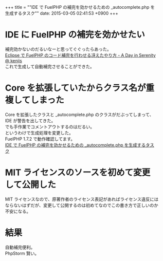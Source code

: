 +++
title = ""IDE で FuelPHP の補完を効かせるための _autocomplete.php を生成するタスク""
date: 2015-03-05 02:41:53 +0900
+++

IDE に FuelPHP の補完を効かせたい
====
補完効かないのだるいなーと思ってぐぐったらあった。  
[Eclipse で FuelPHP のコード補完を行わせる冴えたやり方 - A Day in Serenity @ kenjis](http://d.hatena.ne.jp/Kenji_s/20120123/1327301678)  
これで生成して自動補完させることができた。

Core を拡張していたからクラス名が重複してしまった
====
Core を拡張したクラスと _autocomplete.php のクラスがだぶってしまって、IDE が警告を出してきた。  
でも手作業でコメントアウトするのはだるい。  
というわけで生成処理を変更した。  
FuelPHP 1.7.2 で動作確認してます。  
[IDE で FuelPHP の補完を効かせるための _autocomplete.php を生成するタスク](https://gist.github.com/5000164/a7731d2e151c664bef13)

MIT ライセンスのソースを初めて変更して公開した
====
MIT ライセンスなので、原著作者のライセンス表記があればライセンス違反にはならないはずだが、変更して公開するのは初めてなのでこの書き方で正しいのか不安になる。

結果
====
自動補完便利。  
PhpStorm 賢い。
